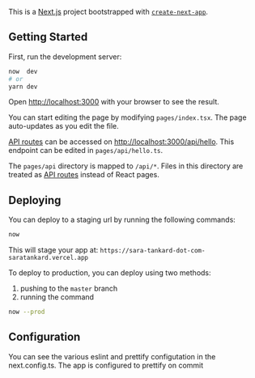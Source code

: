 This is a [Next.js](https://nextjs.org/) project bootstrapped with [`create-next-app`](https://github.com/vercel/next.js/tree/canary/packages/create-next-app).

## Getting Started

First, run the development server:

```bash
now  dev
# or
yarn dev
```

Open [http://localhost:3000](http://localhost:3000) with your browser to see the result.

You can start editing the page by modifying `pages/index.tsx`. The page auto-updates as you edit the file.

[API routes](https://nextjs.org/docs/api-routes/introduction) can be accessed on [http://localhost:3000/api/hello](http://localhost:3000/api/hello). This endpoint can be edited in `pages/api/hello.ts`.

The `pages/api` directory is mapped to `/api/*`. Files in this directory are treated as [API routes](https://nextjs.org/docs/api-routes/introduction) instead of React pages.

## Deploying

You can deploy to a staging url by running the following commands:

```bash
now
```

This will stage your app at: `https://sara-tankard-dot-com-saratankard.vercel.app`

To deploy to production, you can deploy using two methods:

1. pushing to the `master` branch
2. running the command

```bash
now --prod
```

## Configuration
You can see the various eslint and prettify configutation in the next.config.ts.
The app is configured to prettify on commit
